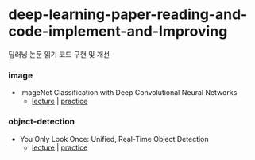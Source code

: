# deep-learning-paper-reading-and-code-implement-and-Improving
딥러닝 논문 읽기 코드 구현 및 개선

### image
- ImageNet Classification with Deep Convolutional Neural Networks
  - [lecture](https://blog.naver.com/rbdus0715/222881858017) | [practice](https://github.com/rbdus0715/deep-learning-paper-reading-and-code-implement-and-Improving/blob/main/code-practice/AlexNet.ipynb)

### object-detection
- You Only Look Once: Unified, Real-Time Object Detection
  - [lecture](https://blog.naver.com/rbdus0715/222896334208) | [practice](https://github.com/rbdus0715/deep-learning-paper-reading-and-code-implement-and-Improving/tree/main/code-practice/yolo-torch)
